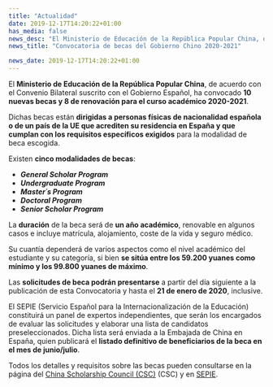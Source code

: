 ```yaml
---
title: "Actualidad"
date: 2019-12-17T14:20:22+01:00
has_media: false
news_desc: "El Ministerio de Educación de la República Popular China, de acuerdo con el Convenio Bilateral suscrito con el Gobierno Español, convoca 10 nuevas becas y 8 de renovación para el curso académico 2020-2021."
news_title: "Convocatoria de becas del Gobierno Chino 2020-2021"

news_date: 2019-12-17T14:20:22+01:00
---
```

<p>El<span>&nbsp;</span><b>Ministerio de Educación de la República Popular China</b>, de acuerdo con el Convenio Bilateral suscrito con el Gobierno Español, ha convocado<span>&nbsp;</span><b>10 nuevas becas y 8 de renovación para el curso académico 2020-2021</b>.</p>
<p>Dichas becas están<span>&nbsp;</span><b>dirigidas a personas físicas de nacionalidad española o de un país de la UE que acrediten su residencia en España y que cumplan con los requisitos específicos exigidos</b><span>&nbsp;</span>para la modalidad de beca escogida.</p>
<p>Existen<span>&nbsp;</span><b>cinco modalidades de becas</b>:</p>
<ul>
<li><b><em><span lang="en">General Scholar Program</span></em></b></li>
<li><b><em><span lang="en">Undergraduate Program</span></em></b></li>
<li><b><em><span lang="en">Master&acute;s Program</span></em></b></li>
<li><b><em><span lang="en">Doctoral Program</span></em></b></li>
<li><b><em><span lang="en">Senior Scholar Program</span></em></b></li>
</ul>
<p>La<span>&nbsp;</span><b>duración</b><span>&nbsp;</span>de la beca será de<span>&nbsp;</span><b>un año académico</b>, renovable en algunos casos e incluye matrícula, alojamiento, coste de la vida y seguro médico.</p>
<p>Su cuantía dependerá de varios aspectos como el nivel académico del estudiante y su categoría, si bien<span>&nbsp;</span><b>se sitúa entre los 59.200 yuanes como mínimo y los 99.800 yuanes de máximo</b>.</p>
<p>Las<span>&nbsp;</span><b>solicitudes de beca podrán presentarse</b><span>&nbsp;</span>a partir del día siguiente a la publicación de esta Convocatoria y hasta el<span>&nbsp;</span><b>21 de enero de 2020</b>, inclusive.</p>
<p>El SEPIE (Servicio Español para la Internacionalización de la Educación) constituirá un panel de expertos independientes, que serán los encargados de evaluar las solicitudes y elaborar una lista de candidatos preseleccionados. Dicha lista será enviada a la Embajada de China en España, quien publicará el<span>&nbsp;</span><b>listado definitivo de beneficiarios de la beca en el mes de junio/julio</b>.</p>
<p>Todos los detalles y requisitos sobre las becas pueden consultarse en la página del<span>&nbsp;</span><a title="Ir a 'China Scholarship Council', en ventana nueva" href="http://www.campuschina.org/" target="_blank" rel="noopener">China Scholarship Council (CSC)</a><span>&nbsp;</span>(CSC) y en<span>&nbsp;</span><a title="Ir a 'sepie', en ventana nueva" href="http://sepie.es/internacionalizacion/convocatorias.html" target="_blank" rel="noopener">SEPIE</a>.</p>